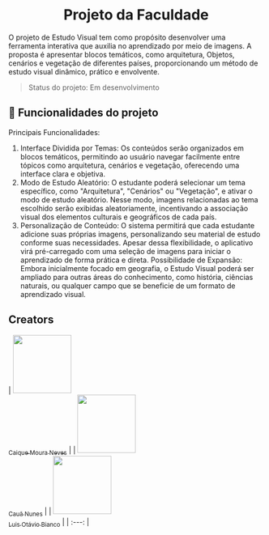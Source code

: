 <h1 align="center">Projeto da Faculdade</h1>

O projeto de Estudo Visual tem como propósito desenvolver uma ferramenta interativa que auxilia no aprendizado por meio de imagens. A proposta é apresentar blocos temáticos, como arquitetura, Objetos, cenários e vegetação de diferentes países, proporcionando um método de estudo visual dinâmico, prático e envolvente.

> Status do projeto: Em desenvolvimento

## :hammer: Funcionalidades do projeto

Principais Funcionalidades:
1. Interface Dividida por Temas:
Os conteúdos serão organizados em blocos temáticos, permitindo ao usuário navegar facilmente entre tópicos como arquitetura, cenários e vegetação, oferecendo uma interface clara e objetiva.
2. Modo de Estudo Aleatório:
O estudante poderá selecionar um tema específico, como "Arquitetura", "Cenários" ou "Vegetação", e ativar o modo de estudo aleatório. Nesse modo, imagens relacionadas ao tema escolhido serão exibidas aleatoriamente, incentivando a associação visual dos elementos culturais e geográficos de cada país.
3. Personalização de Conteúdo:
O sistema permitirá que cada estudante adicione suas próprias imagens, personalizando seu material de estudo conforme suas necessidades. Apesar dessa flexibilidade, o aplicativo virá pré-carregado com uma seleção de imagens para iniciar o aprendizado de forma prática e direta.
Possibilidade de Expansão:
Embora inicialmente focado em geografia, o Estudo Visual poderá ser ampliado para outras áreas do conhecimento, como história, ciências naturais, ou qualquer campo que se beneficie de um formato de aprendizado visual.

## Creators

| [<img src="https://avatars.githubusercontent.com/u/88627696?v=4" width=115><br><sub>Caique Moura Neves</sub>](https://github.com/Hideke) | | [<img src="https://avatars.githubusercontent.com/u/106976173?v=4" width=115><br><sub>Cauã Nunes</sub>](https://github.com/Nun3s01) | | [<img src="https://avatars.githubusercontent.com/u/183748742?v=4" width=115><br><sub>Luis Otávio Bianco</sub>](https://github.com/Luisgb07) |
| :---: |
